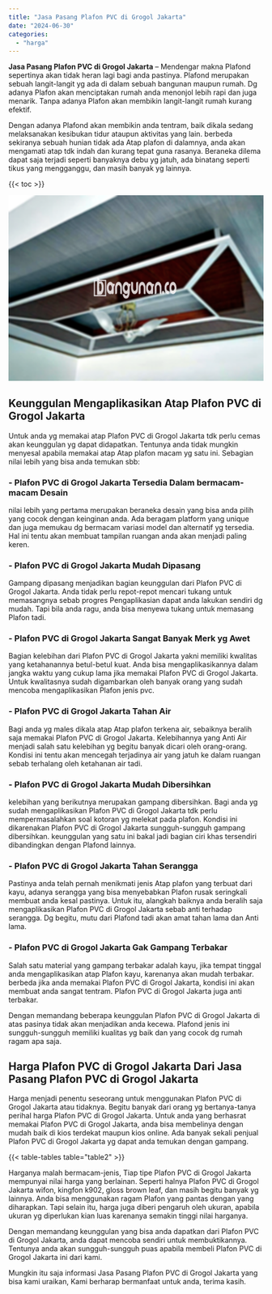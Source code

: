```yaml
---
title: "Jasa Pasang Plafon PVC di Grogol Jakarta"
date: "2024-06-30"
categories: 
  - "harga"
---
```


**Jasa Pasang Plafon PVC di Grogol Jakarta** – Mendengar makna Plafond sepertinya akan tidak heran lagi bagi anda pastinya. Plafond merupakan sebuah langit-langit yg ada di dalam sebuah bangunan maupun rumah. Dg adanya Plafon akan menciptakan rumah anda menonjol lebih rapi dan juga menarik. Tanpa adanya Plafon akan membikin langit-langit rumah kurang efektif.

Dengan adanya Plafond akan membikin anda tentram, baik dikala sedang melaksanakan kesibukan tidur ataupun aktivitas yang lain. berbeda sekiranya sebuah hunian tidak ada Atap plafon di dalamnya, anda akan mengamati atap tdk indah dan kurang tepat guna rasanya. Beraneka dilema dapat saja terjadi seperti banyaknya debu yg jatuh, ada binatang seperti tikus yang mengganggu, dan masih banyak yg lainnya.

{{< toc >}}

![Jasa Pasang Plafon PVC di Grogol Jakarta](/images/flafond-pvc-murah21.png)

## Keunggulan Mengaplikasikan Atap Plafon PVC di Grogol Jakarta

Untuk anda yg memakai atap Plafon PVC di Grogol Jakarta tdk perlu cemas akan keunggulan yg dapat didapatkan. Tentunya anda tidak mungkin menyesal apabila memakai atap Atap plafon macam yg satu ini. Sebagian nilai lebih yang bisa anda temukan sbb:

### \- Plafon PVC di Grogol Jakarta Tersedia Dalam bermacam-macam Desain

nilai lebih yang pertama merupakan beraneka desain yang bisa anda pilih yang cocok dengan keinginan anda. Ada beragam platform yang unique dan juga memukau dg bermacam variasi model dan alternatif yg tersedia. Hal ini tentu akan membuat tampilan ruangan anda akan menjadi paling keren.

### \- Plafon PVC di Grogol Jakarta Mudah Dipasang

Gampang dipasang menjadikan bagian keunggulan dari Plafon PVC di Grogol Jakarta. Anda tidak perlu repot-repot mencari tukang untuk memasangnya sebab progres Pengaplikasian dapat anda lakukan sendiri dg mudah. Tapi bila anda ragu, anda bisa menyewa tukang untuk memasang Plafon tadi.

### \- Plafon PVC di Grogol Jakarta Sangat Banyak Merk yg Awet

Bagian kelebihan dari Plafon PVC di Grogol Jakarta yakni memiliki kwalitas yang ketahanannya betul-betul kuat. Anda bisa mengaplikasikannya dalam jangka waktu yang cukup lama jika memakai Plafon PVC di Grogol Jakarta. Untuk kwalitasnya sudah digambarkan oleh banyak orang yang sudah mencoba mengaplikasikan Plafon jenis pvc.

### \- Plafon PVC di Grogol Jakarta Tahan Air

Bagi anda yg males dikala atap Atap plafon terkena air, sebaiknya beralih saja memakai Plafon PVC di Grogol Jakarta. Kelebihannya yang Anti Air menjadi salah satu kelebihan yg begitu banyak dicari oleh orang-orang. Kondisi ini tentu akan mencegah terjadinya air yang jatuh ke dalam ruangan sebab terhalang oleh ketahanan air tadi.

### \- Plafon PVC di Grogol Jakarta Mudah Dibersihkan

kelebihan yang berikutnya merupakan gampang dibersihkan. Bagi anda yg sudah mengaplikasikan Plafon PVC di Grogol Jakarta tdk perlu mempermasalahkan soal kotoran yg melekat pada plafon. Kondisi ini dikarenakan Plafon PVC di Grogol Jakarta sungguh-sungguh gampang dibersihkan. keunggulan yang satu ini bakal jadi bagian ciri khas tersendiri dibandingkan dengan Plafond lainnya.

### \- Plafon PVC di Grogol Jakarta Tahan Serangga

Pastinya anda telah pernah menikmati jenis Atap plafon yang terbuat dari kayu, adanya serangga yang bisa menyebabkan Plafon rusak seringkali membuat anda kesal pastinya. Untuk itu, alangkah baiknya anda beralih saja mengaplikasikan Plafon PVC di Grogol Jakarta sebab anti terhadap serangga. Dg begitu, mutu dari Plafond tadi akan amat tahan lama dan Anti lama.

### \- Plafon PVC di Grogol Jakarta Gak Gampang Terbakar

Salah satu material yang gampang terbakar adalah kayu, jika tempat tinggal anda mengaplikasikan atap Plafon kayu, karenanya akan mudah terbakar. berbeda jika anda memakai Plafon PVC di Grogol Jakarta, kondisi ini akan membuat anda sangat tentram. Plafon PVC di Grogol Jakarta juga anti terbakar.

Dengan memandang beberapa keunggulan Plafon PVC di Grogol Jakarta di atas pasinya tidak akan menjadikan anda kecewa. Plafond jenis ini sungguh-sungguh memiliki kualitas yg baik dan yang cocok dg rumah ragam apa saja.

## Harga Plafon PVC di Grogol Jakarta Dari Jasa Pasang Plafon PVC di Grogol Jakarta

Harga menjadi penentu seseorang untuk menggunakan Plafon PVC di Grogol Jakarta atau tidaknya. Begitu banyak dari orang yg bertanya-tanya perihal harga Plafon PVC di Grogol Jakarta. Untuk anda yang berhasrat memakai Plafon PVC di Grogol Jakarta, anda bisa membelinya dengan mudah baik di kios terdekat maupun kios online. Ada banyak sekali penjual Plafon PVC di Grogol Jakarta yg dapat anda temukan dengan gampang.

{{< table-tables table="table2" >}}

Harganya malah bermacam-jenis, Tiap tipe Plafon PVC di Grogol Jakarta mempunyai nilai harga yang berlainan. Seperti halnya Plafon PVC di Grogol Jakarta wifon, kingfon k902, gloss brown leaf, dan masih begitu banyak yg lainnya. Anda bisa menggunakan ragam Plafon yang pantas dengan yang diharapkan. Tapi selain itu, harga juga diberi pengaruh oleh ukuran, apabila ukuran yg diperlukan kian luas karenanya semakin tinggi nilai harganya.

Dengan memandang keunggulan yang bisa anda dapatkan dari Plafon PVC di Grogol Jakarta, anda dapat mencoba sendiri untuk membuktikannya. Tentunya anda akan sungguh-sungguh puas apabila membeli Plafon PVC di Grogol Jakarta ini dari kami.

Mungkin itu saja informasi Jasa Pasang Plafon PVC di Grogol Jakarta yang bisa kami uraikan, Kami berharap bermanfaat untuk anda, terima kasih.
